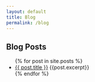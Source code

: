 ```yaml
---
layout: default
title: Blog
permalink: /blog
---
```


## Blog Posts

<ul>
  {% for post in site.posts %}
  <li>
    <a href="{{ post.url }}" class="post-preview">{{ post.title }}</a>
    {{post.excerpt}}
  </li>
  {% endfor %}
</ul>
